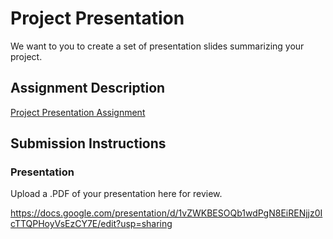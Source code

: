 # Project Presentation
We want to you to create a set of presentation slides summarizing your project.

## Assignment Description
[Project Presentation Assignment](https://education.launchcode.org/liftoff/modules/assignments/project-presentation)

## Submission Instructions

### Presentation
Upload a .PDF of your presentation here for review.


https://docs.google.com/presentation/d/1vZWKBESOQb1wdPgN8EiRENjjz0IcTTQPHoyVsEzCY7E/edit?usp=sharing
